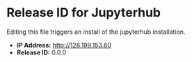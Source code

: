 # Release ID for Jupyterhub

Editing this file triggers an install of the jupyterhub installation.

 - **IP Address:** http://128.199.153.60
 - **Release ID:** 0.0.0